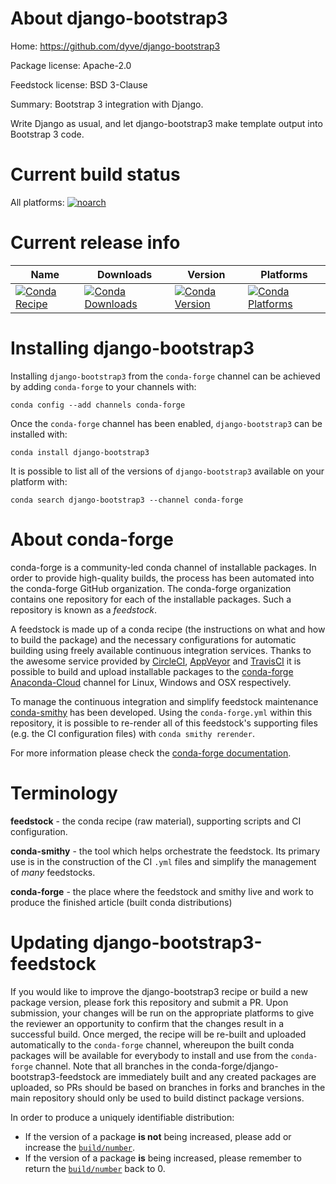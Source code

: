 About django-bootstrap3
=======================

Home: https://github.com/dyve/django-bootstrap3

Package license: Apache-2.0

Feedstock license: BSD 3-Clause

Summary: Bootstrap 3 integration with Django.

Write Django as usual, and let django-bootstrap3 make template output
into Bootstrap 3 code.


Current build status
====================

All platforms:
[![noarch](https://img.shields.io/circleci/project/github/conda-forge/django-bootstrap3-feedstock/master.svg?label=noarch)](https://circleci.com/gh/conda-forge/django-bootstrap3-feedstock)

Current release info
====================

| Name | Downloads | Version | Platforms |
| --- | --- | --- | --- |
| [![Conda Recipe](https://img.shields.io/badge/recipe-django--bootstrap3-green.svg)](https://anaconda.org/conda-forge/django-bootstrap3) | [![Conda Downloads](https://img.shields.io/conda/dn/conda-forge/django-bootstrap3.svg)](https://anaconda.org/conda-forge/django-bootstrap3) | [![Conda Version](https://img.shields.io/conda/vn/conda-forge/django-bootstrap3.svg)](https://anaconda.org/conda-forge/django-bootstrap3) | [![Conda Platforms](https://img.shields.io/conda/pn/conda-forge/django-bootstrap3.svg)](https://anaconda.org/conda-forge/django-bootstrap3) |

Installing django-bootstrap3
============================

Installing `django-bootstrap3` from the `conda-forge` channel can be achieved by adding `conda-forge` to your channels with:

```
conda config --add channels conda-forge
```

Once the `conda-forge` channel has been enabled, `django-bootstrap3` can be installed with:

```
conda install django-bootstrap3
```

It is possible to list all of the versions of `django-bootstrap3` available on your platform with:

```
conda search django-bootstrap3 --channel conda-forge
```


About conda-forge
=================

conda-forge is a community-led conda channel of installable packages.
In order to provide high-quality builds, the process has been automated into the
conda-forge GitHub organization. The conda-forge organization contains one repository
for each of the installable packages. Such a repository is known as a *feedstock*.

A feedstock is made up of a conda recipe (the instructions on what and how to build
the package) and the necessary configurations for automatic building using freely
available continuous integration services. Thanks to the awesome service provided by
[CircleCI](https://circleci.com/), [AppVeyor](https://www.appveyor.com/)
and [TravisCI](https://travis-ci.org/) it is possible to build and upload installable
packages to the [conda-forge](https://anaconda.org/conda-forge)
[Anaconda-Cloud](https://anaconda.org/) channel for Linux, Windows and OSX respectively.

To manage the continuous integration and simplify feedstock maintenance
[conda-smithy](https://github.com/conda-forge/conda-smithy) has been developed.
Using the ``conda-forge.yml`` within this repository, it is possible to re-render all of
this feedstock's supporting files (e.g. the CI configuration files) with ``conda smithy rerender``.

For more information please check the [conda-forge documentation](https://conda-forge.org/docs/).

Terminology
===========

**feedstock** - the conda recipe (raw material), supporting scripts and CI configuration.

**conda-smithy** - the tool which helps orchestrate the feedstock.
                   Its primary use is in the construction of the CI ``.yml`` files
                   and simplify the management of *many* feedstocks.

**conda-forge** - the place where the feedstock and smithy live and work to
                  produce the finished article (built conda distributions)


Updating django-bootstrap3-feedstock
====================================

If you would like to improve the django-bootstrap3 recipe or build a new
package version, please fork this repository and submit a PR. Upon submission,
your changes will be run on the appropriate platforms to give the reviewer an
opportunity to confirm that the changes result in a successful build. Once
merged, the recipe will be re-built and uploaded automatically to the
`conda-forge` channel, whereupon the built conda packages will be available for
everybody to install and use from the `conda-forge` channel.
Note that all branches in the conda-forge/django-bootstrap3-feedstock are
immediately built and any created packages are uploaded, so PRs should be based
on branches in forks and branches in the main repository should only be used to
build distinct package versions.

In order to produce a uniquely identifiable distribution:
 * If the version of a package **is not** being increased, please add or increase
   the [``build/number``](https://conda.io/docs/user-guide/tasks/build-packages/define-metadata.html#build-number-and-string).
 * If the version of a package **is** being increased, please remember to return
   the [``build/number``](https://conda.io/docs/user-guide/tasks/build-packages/define-metadata.html#build-number-and-string)
   back to 0.
